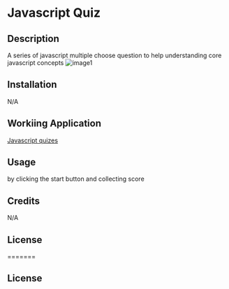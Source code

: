#  Javascript Quiz



## Description
 A series of javascript multiple choose question to help understanding core javascript concepts
 ![image1](https://i.ibb.co/THvB9m5/Untitled.jpg)




## Installation

N/A
## Workiing Application
[Javascript quizes](https://kumenger.github.io/coding-quiz-challenge/)

## Usage

by clicking the  start button and collecting score

## Credits
N/A

## License
=======
## License
